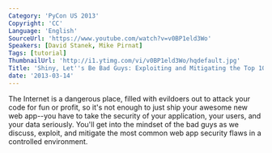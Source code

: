 ```yaml
---
Category: 'PyCon US 2013'
Copyright: 'CC'
Language: 'English'
SourceUrl: 'https://www.youtube.com/watch?v=v0BP1eld3Wo'
Speakers: [David Stanek, Mike Pirnat]
Tags: [tutorial]
ThumbnailUrl: 'http://i1.ytimg.com/vi/v0BP1eld3Wo/hqdefault.jpg'
Title: 'Shiny, Let''s Be Bad Guys: Exploiting and Mitigating the Top 10 Web App Vulnerabilities'
date: '2013-03-14'
---
```

The Internet is a dangerous place, filled with evildoers out to attack your code for fun or profit, so it's not enough to just ship your awesome new web app--you have to take the security of your application, your users, and your data seriously.  You'll get into the mindset of the bad guys as we discuss, exploit, and mitigate the most common web app security flaws in a controlled environment.
